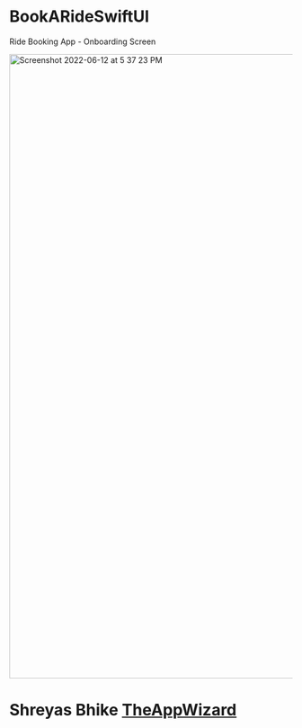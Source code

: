 # BookARideSwiftUI
Ride Booking App -  Onboarding Screen

<img width="1110" alt="Screenshot 2022-06-12 at 5 37 23 PM" src="https://user-images.githubusercontent.com/70090469/173233513-649e8959-f97a-475d-93c8-4a37d3555dd8.png">


# Shreyas Bhike [TheAppWizard](https://theappwizard.github.io/TheAppWizard/)
